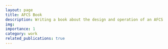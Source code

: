 ```yaml
---
layout: page
title: AFCS Book
description: Writing a book about the design and operation of an AFCS
img:
importance: 1
category: work
related_publications: true
---
```

